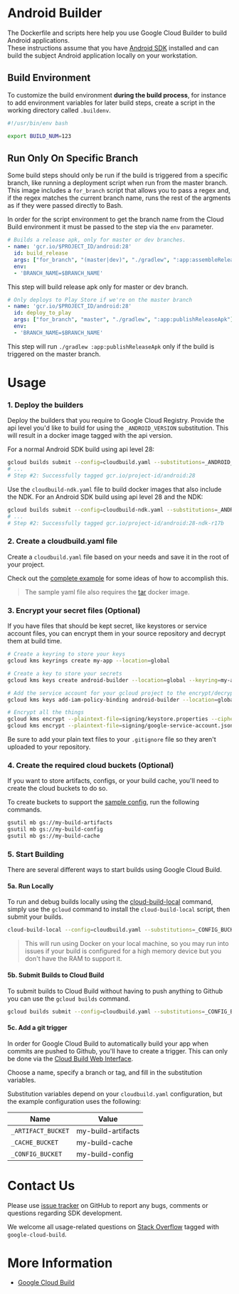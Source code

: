 # Android Builder

The Dockerfile and scripts here help you use Google Cloud Builder to build Android applications.  
These instructions assume that you have [Android SDK](https://developer.android.com/studio/index.html) installed and can build the subject Android application locally on your workstation.  

## Build Environment

To customize the build environment **during the build process**, for instance to add environment variables for later build steps, create a script in the working directory called `.buildenv`.  

```bash
#!/usr/bin/env bash

export BUILD_NUM=123
```

## Run Only On Specific Branch

Some build steps should only be run if the build is triggered from a specific branch, like running a deployment script when run from the master branch.  This image includes a `for_branch` script that allows you to pass a regex and, if the regex matches the current branch name, runs the rest of the argments as if they were passed directly to Bash.

In order for the script environment to get the branch name from the Cloud Build environment it must be passed to the step via the `env` parameter.

```yaml
# Builds a release apk, only for master or dev branches. 
- name: 'gcr.io/$PROJECT_ID/android:28'
  id: build_release
  args: ["for_branch", "(master|dev)", "./gradlew", ":app:assembleRelease"]
  env:
  - 'BRANCH_NAME=$BRANCH_NAME'
```

This step will build release apk only for master or dev branch. 

```yaml
# Only deploys to Play Store if we're on the master branch
- name: 'gcr.io/$PROJECT_ID/android:28'
  id: deploy_to_play
  args: ["for_branch", "master", "./gradlew", ":app:publishReleaseApk"]
  env:
  - 'BRANCH_NAME=$BRANCH_NAME'
```

This step will run `./gradlew :app:publishReleaseApk` only if the build is triggered on the master branch.

# Usage

### 1. Deploy the builders

Deploy the builders that you require to Google Cloud Registry.  Provide the api level you'd like to build for using the `_ANDROID_VERSION` substitution.  This will result in a docker image tagged with the api version.

For a normal Android SDK build using api level 28:

```bash
gcloud builds submit --config=cloudbuild.yaml --substitutions=_ANDROID_VERSION=28
# ...
# Step #2: Successfully tagged gcr.io/project-id/android:28
```

Use the `cloudbuild-ndk.yaml` file to build docker images that also include the NDK. For an Android SDK build using api level 28 and the NDK:

```bash
gcloud builds submit --config=cloudbuild-ndk.yaml --substitutions=_ANDROID_VERSION=28
# ...
# Step #2: Successfully tagged gcr.io/project-id/android:28-ndk-r17b
```

### 2. Create a cloudbuild.yaml file

Create a `cloudbuild.yaml` file based on your needs and save it in the root of your project.

Check out the [complete example](examples/build-test-deploy.yaml) for some ideas of how to accomplish this.

> The sample yaml file also requires the [tar](../tar) docker image.

### 3. Encrypt your secret files (Optional)

If you have files that should be kept secret, like keystores or service account files, you can encrypt them in your source repository and decrypt them at build time.

```bash
# Create a keyring to store your keys
gcloud kms keyrings create my-app --location=global

# Create a key to store your secrets
gcloud kms keys create android-builder --location=global --keyring=my-app --purpose=encryption

# Add the service account for your gcloud project to the encrypt/decrypt role
gcloud kms keys add-iam-policy-binding android-builder --location=global --keyring=my-app --member='serviceAccount:1234567890@cloudbuild.gserviceaccount.com' --role=roles/cloudkms.cryptoKeyEncrypterDecrypter

# Encrypt all the things
gcloud kms encrypt --plaintext-file=signing/keystore.properties --ciphertext-file=signing/keystore.properties.enc --location=global --keyring=my-app --key=android-builder
gcloud kms encrypt --plaintext-file=signing/google-service-account.json --ciphertext-file=signing/google-service-account.json.enc --location=global --keyring=my-app --key=android-builder
```

Be sure to add your plain text files to your `.gitignore` file so they aren't uploaded to your repository.

### 4. Create the required cloud buckets (Optional)

If you want to store artifacts, configs, or your build cache, you'll need to create the cloud buckets to do so.

To create buckets to support the [sample config](samples/build-test-deploy.yaml), run the following commands.

```bash
gsutil mb gs://my-build-artifacts
gsutil mb gs://my-build-config
gsutil mb gs://my-build-cache
```

### 5. Start Building

There are several different ways to start builds using Google Cloud Build.

#### 5a. Run Locally

To run and debug builds locally using the [cloud-build-local](https://cloud.google.com/cloud-build/docs/build-debug-locally) command, simply use the `gcloud` command to install the `cloud-build-local` script, then submit your builds.

```bash
cloud-build-local --config=cloudbuild.yaml --substitutions=_CONFIG_BUCKET=my-app-config,_ARTIFACT_BUCKET=my-app-artifacts,_CACHE_BUCKET=my-app-cache .
```

> This will run using Docker on your local machine, so you may run into issues if your build is configured for a high memory device but you don't have the RAM to support it.

#### 5b. Submit Builds to Cloud Build

To submit builds to Cloud Build without having to push anything to Github you can use the `gcloud builds` command.

```bash
gcloud builds submit --config=cloudbuild.yaml --substitutions=_CONFIG_BUCKET=my-app-config,_ARTIFACT_BUCKET=my-app-artifacts,_CACHE_BUCKET=my-app-cache
```

#### 5c. Add a git trigger

In order for Google Cloud Build to automatically build your app when commits are pushed to Github, you'll have to create a trigger.  This can only be done via the [Cloud Build Web Interface](https://console.cloud.google.com/cloud-build/triggers).

Choose a name, specify a branch or tag, and fill in the substitution variables.

Substitution variables depend on your `cloudbuild.yaml` configuration, but the example configuration uses the following:

| Name | Value |
| --- | --- |
| `_ARTIFACT_BUCKET` | my-build-artifacts |
| `_CACHE_BUCKET` | my-build-cache |
| `_CONFIG_BUCKET` | my-build-config |


# Contact Us

Please use [issue tracker](https://github.com/GoogleCloudPlatform/android-cloud-build/issues)
on GitHub to report any bugs, comments or questions regarding SDK development.

We welcome all usage-related questions on [Stack Overflow](http://stackoverflow.com/questions/tagged/google-android-cloud-build)
tagged with `google-cloud-build`.

# More Information

* [Google Cloud Build](https://cloud.google.com/cloud-build/docs/)

